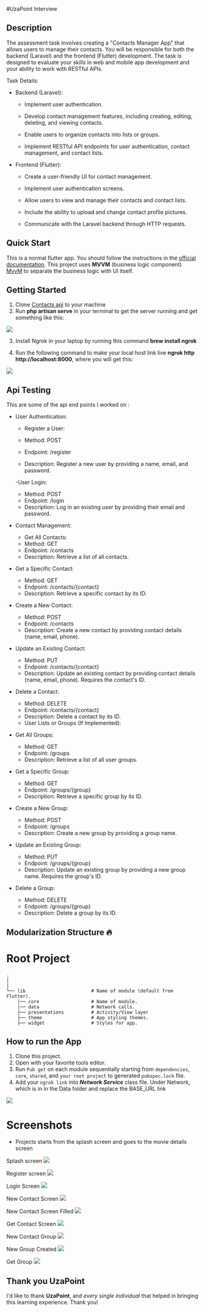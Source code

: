 #UzaPoint Interview

## Description

The assessment task involves creating a "Contacts Manager App" that allows users to manage their contacts. You will be responsible for both the backend (Laravel) and the frontend (Flutter) development. The task is designed to evaluate your skills in web and mobile app development and your ability to work with RESTful APIs.


Task Details:

- Backend (Laravel):

  - Implement user authentication.

  - Develop contact management features, including creating, editing, deleting, and viewing contacts.

  - Enable users to organize contacts into lists or groups.

  - Implement RESTful API endpoints for user authentication, contact management, and contact lists.


- Frontend (Flutter):

  - Create a user-friendly UI for contact management.

  - Implement user authentication screens.

  - Allow users to view and manage their contacts and contact lists.

  - Include the ability to upload and change contact profile pictures.

  - Communicate with the Laravel backend through HTTP requests.


## Quick Start
This is a normal flutter app. You should follow the instructions in the [official documentation](https://flutter.io/docs/get-started/install).
This project uses **MVVM** (business logic component) [MvvM](https://betterprogramming.pub/how-to-use-mvvm-in-flutter-4b28b63da2ca) to separate the business logic with UI itself.

## Getting Started

1. Clone [Contacts api](https://github.com/collins-swai/contacts_api) to your machine
2.  Run **php artisan serve** in your terminal to get the server running and get something like this:

<img src="screenshots/Screenshot 2023-10-30 at 17.29.11.png"/>

3. Install Ngrok in your laptop by running this command **brew install ngrok** 

4. Run the following command to make your local host link live **ngrok http http://localhost:8000**, where you will get this:

<img src="screenshots/Screenshot 2023-10-30 at 17.28.13.png">

## Api Testing

This are some of the api end points I worked on :

- User Authentication:
    - Register a User:
    - Method: POST

    - Endpoint: /register

    - Description: Register a new user by providing a name, email, and password.

    -User Login:
    - Method: POST
    - Endpoint: /login
    - Description: Log in an existing user by providing their email and password.


- Contact Management:
    - Get All Contacts:
    - Method: GET
    - Endpoint: /contacts
    - Description: Retrieve a list of all contacts.

- Get a Specific Contact:
    - Method: GET
    - Endpoint: /contacts/{contact}
    - Description: Retrieve a specific contact by its ID.

- Create a New Contact:
    - Method: POST
    - Endpoint: /contacts
    - Description: Create a new contact by providing contact details (name, email, phone).

- Update an Existing Contact:
    - Method: PUT
    - Endpoint: /contacts/{contact}
    - Description: Update an existing contact by providing contact details (name, email, phone). Requires the contact's ID.

- Delete a Contact:
    - Method: DELETE
    - Endpoint: /contacts/{contact}
    - Description: Delete a contact by its ID.
    - User Lists or Groups (If Implemented):
- Get All Groups:
    - Method: GET
    - Endpoint: /groups
    - Description: Retrieve a list of all user groups.
- Get a Specific Group:
    - Method: GET
    - Endpoint: /groups/{group}
    - Description: Retrieve a specific group by its ID.
- Create a New Group:
    - Method: POST
    - Endpoint: /groups
    - Description: Create a new group by providing a group name.
- Update an Existing Group:
    - Method: PUT
    - Endpoint: /groups/{group}
    - Description: Update an existing group by providing a new group name. Requires the group's ID.
-   Delete a Group:
    - Method: DELETE
    - Endpoint: /groups/{group}
    - Description: Delete a group by its ID.


## Modularization Structure 🔥
# Root Project
    .
    │   
    |
    └── lib                        # Name of module (default from Flutter).
        |── core                   # Name of module.
        |── data                   # Network calls.
        ├── presentations          # Activity/View layer
        ├── theme                  # App styling themes.
        ├── widget                 # Styles for app.

## How to run the App
1. Clone this project.
2. Open with your favorite tools editor.
3. Run `Pub get` on each module sequentially starting from `dependencies`, `core`, `shared`, and `your root project` to generated `pubspec.lock` file.
4. Add your `ngrok link` into ***Network Service*** class file. Under Network, which is in in the Data folder and replace the BASE_URL link

<img src="screenshots/Screenshot 2023-10-30 at 17.31.47.png">

# Screenshots
- Projects starts from the splash screen and goes to the movie details screen

Splash screen <img src="screenshots/Screenshot_20231030_173834.jpg">

Register screen <img src="screenshots/Screenshot_20231030_174138.jpg">

Login Screen <img src="screenshots/Screenshot_20231030_174148.jpg">

New Contact Screen <img src="screenshots/Screenshot_20231030_174247.jpg">

New Contact Screen Filled <img src="screenshots/Screenshot_20231030_174311.jpg">

Get Contact Screen <img src="screenshots/Screenshot_20231030_174327.jpg">

New Contact Group <img src="screenshots/Screenshot_20231031_041830.jpg">

New Group Created <img src="screenshots/Screenshot_20231031_041837.jpg">

Get Group <img src="screenshots/Screenshot_20231031_041841.jpg">

## Thank you UzaPoint
I'd like to thank **UzaPoint**, and *every single individual* that helped in bringing this learning experience. Thank you!

